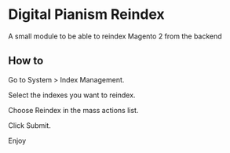 # Digital Pianism Reindex

A small module to be able to reindex Magento 2 from the backend

## How to

Go to System > Index Management.

Select the indexes you want to reindex.

Choose Reindex in the mass actions list.

Click Submit.

Enjoy



